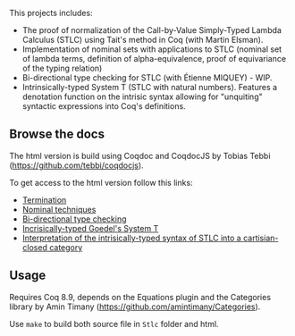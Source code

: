 This projects includes:
* The proof of normalization of the Call-by-Value Simply-Typed Lambda
  Calculus (STLC) using Tait's method in Coq (with Martin Elsman).
* Implementation of nominal sets with applications to STLC (nominal
set of lambda terms, definition of alpha-equivalence, proof of
equivariance of the typing relation)
* Bi-directional type checking for STLC (with Étienne MIQUEY) - WIP.
* Intrinsically-typed System T (STLC with natural numbers). Features a denotation function on the intrisic syntax allowing for "unquiting" syntactic expressions into Coq's definitions.


Browse the docs
-----------
The html version is build using Coqdoc and CoqdocJS by Tobias Tebbi (https://github.com/tebbi/coqdocjs).

To get access to the html version follow this links:

* [Termination](http://dannenkov.me/stlcnorm/Stlc.stlc.html)
* [Nominal techniques](http://dannenkov.me/stlcnorm/Stlc.nomstlc.html)
* [Bi-directional type checking](http://dannenkov.me/stlcnorm/Stlc.stlc_bidir.html)
* [Incrisically-typed Goedel's System T](http://dannenkov.me/stlcnorm/Stlc.Goedel.html)
* [Interpretation of the intrisically-typed syntax of STLC into a cartisian-closed category](http://dannenkov.me/stlcnorm/Stlc.StlcCCC.html)

Usage
-----

Requires Coq 8.9, depends on the Equations plugin and the Categories library by Amin Timany (https://github.com/amintimany/Categories).

Use `make` to build both source file in `Stlc` folder and html.
